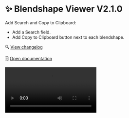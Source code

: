 ﻿---
date: 2024-01-12T19:00
---

# ✨ Blendshape Viewer V2.1.0

Add Search and Copy to Clipboard:

- Add a Search field.
- Add Copy to Clipboard button next to each blendshape.

🔍 [View changelog](/docs/changelogs/blendshape-viewer#210)

🗒️ [Open documentation](/docs/products/blendshape-viewer)

<video controls>
    <source src={require('./img/2024-01-12-p1-7BbtsLNQac.mp4').default}/>
</video>
